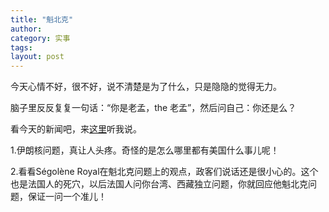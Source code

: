 ```yaml
---
title: "魁北克"
author:
category: 实事
tags: 
layout: post
---
```

今天心情不好，很不好，说不清楚是为了什么，只是隐隐的觉得无力。

脑子里反反复复一句话：“你是老孟，the 老孟”，然后问自己：你还是么？

看今天的新闻吧，来<a href="http://www.francaisblog.com.cn/node/504">这里</a>听我说。

1.伊朗核问题，真让人头疼。奇怪的是怎么哪里都有美国什么事儿呢！

2.看看Ségolène Royal在魁北克问题上的观点，政客们说话还是很小心的。这个也是法国人的死穴，以后法国人问你台湾、西藏独立问题，你就回应他魁北克问题，保证一问一个准儿！

